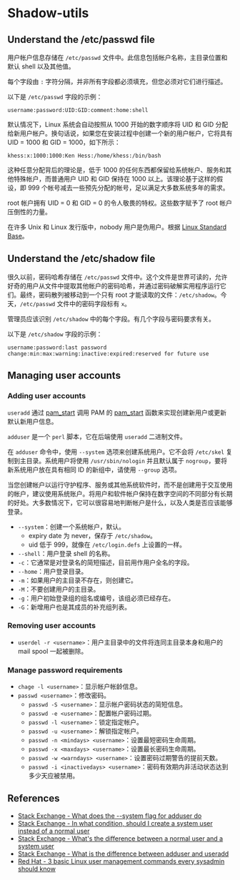 # Shadow-utils

## Understand the /etc/passwd file

用户帐户信息存储在 `/etc/passwd` 文件中。此信息包括帐户名称，主目录位置和默认 shell 以及其他值。

每个字段由 `:` 字符分隔，并非所有字段都必须填充，但您必须对它们进行描述。

以下是 `/etc/passwd` 字段的示例：

```
username:password:UID:GID:comment:home:shell
```

默认情况下，Linux 系统会自动按照从 1000 开始的数字顺序将 UID 和 GID 分配给新用户帐户。换句话说，如果您在安装过程中创建一个新的用户帐户，它将具有 UID = 1000 和 GID = 1000，如下所示：

```
khess:x:1000:1000:Ken Hess:/home/khess:/bin/bash
```

这种任意分配背后的理论是，低于 1000 的任何东西都保留给系统帐户、服务和其他特殊帐户，而普通用户 UID 和 GID 保持在 1000 以上。该理论基于这样的假设，即 999 个帐号减去一些预先分配的帐号，足以满足大多数系统多年的需求。

root 帐户拥有 UID = 0 和 GID = 0 的令人敬畏的特权。这些数字赋予了 root 帐户压倒性的力量。

在许多 Unix 和 Linux 发行版中，nobody 用户是伪用户。根据 [Linux Standard Base](https://refspecs.linuxbase.org/LSB_3.0.0/LSB-PDA/LSB-PDA/usernames.html)。

## Understand the /etc/shadow file

很久以前，密码哈希存储在 `/etc/passwd` 文件中。这个文件是世界可读的，允许好奇的用户从文件中提取其他帐户的密码哈希，并通过密码破解实用程序运行它们。最终，密码散列被移动到一个只有 root 才能读取的文件：`/etc/shadow`。今天，`/etc/passwd` 文件中的密码字段标有 `x`。

管理员应该识别 `/etc/shadow` 中的每个字段。有几个字段与密码要求有关。

以下是 `/etc/shadow` 字段的示例：

```
username:password:last password change:min:max:warning:inactive:expired:reserved for future use
```

## Managing user accounts

### Adding user accounts

`useradd` 通过 [pam_start](https://github.com/shadow-maint/shadow/blob/4.6/src/useradd.c#L2190) 调用 PAM 的 [pam_start](https://github.com/linux-pam/linux-pam/blob/Linux-PAM-1_1_8/libpam/pam_start.c#L18) 函数来实现创建新用户或更新默认新用户信息。

`adduser` 是一个 `perl` 脚本，它在后端使用 `useradd` 二进制文件。

在 `adduser` 命令中，使用 `--system` 选项来创建系统用户。它不会将 `/etc/skel` 复制到主目录。系统用户将使用 `/usr/sbin/nologin` 并且默认属于 `nogroup`，要将新系统用户放在具有相同 ID 的新组中，请使用 `--group` 选项。

当您创建帐户以运行守护程序、服务或其他系统软件时，而不是创建用于交互使用的帐户，建议使用系统账户。将用户和软件帐户保持在数字空间的不同部分有长期的好处。大多数情况下，它可以很容易地判断帐户是什么，以及人类是否应该能够登录。

- `--system`：创建一个系统帐户，默认。
  - expiry date 为 never，保存于 `/etc/shadow`。
  - uid 低于 999，就像在 `/etc/login.defs` 上设置的一样。
- `--shell`：用户登录 shell 的名称。
- `-c`：它通常是对登录名的简短描述，目前用作用户全名的字段。
- `--home`：用户登录目录。
- `-m`：如果用户的主目录不存在，则创建它。
- `-M`：不要创建用户的主目录。
- `-g`：用户初始登录组的组名或编号，该组必须已经存在。
- `-G`：新增用户也是其成员的补充组列表。

### Removing user accounts

- `userdel -r <username>`：用户主目录中的文件将连同主目录本身和用户的 mail spool 一起被删除。

### Manage password requirements

- `chage -l <username>`：显示帐户帐龄信息。
- `passwd <username>`：修改密码。
  - `passwd -S <username>`：显示帐户密码状态的简短信息。
  - `passwd -e <username>`：配置帐户密码过期。
  - `passwd -l <username>`：锁定指定帐户。
  - `passwd -u <username>`：解锁指定帐户。
  - `passwd -n <mindays> <username>`：设置最短密码生命周期。
  - `passwd -x <maxdays> <username>`：设置最长密码生命周期。
  - `passwd -w <warndays> <username>`：设置密码过期警告的提前天数。
  - `passwd -i <inactivedays> <username>`：密码有效期内非活动状态达到多少天应被禁用。

## References

- [Stack Exchange - What does the --system flag for adduser do](https://unix.stackexchange.com/questions/619654/what-does-the-system-flag-for-adduser-do)
- [Stack Exchange - In what condition, should I create a system user instead of a normal user](https://serverfault.com/questions/350931/in-what-condition-should-i-create-a-system-user-instead-of-a-normal-user)
- [Stack Exchange - What's the difference between a normal user and a system user](https://unix.stackexchange.com/questions/80277/whats-the-difference-between-a-normal-user-and-a-system-user)
- [Stack Exchange - What is the difference between adduser and useradd](https://askubuntu.com/questions/345974/what-is-the-difference-between-adduser-and-useradd)
- [Red Hat - 3 basic Linux user management commands every sysadmin should know](https://www.redhat.com/sysadmin/linux-commands-manage-users)

